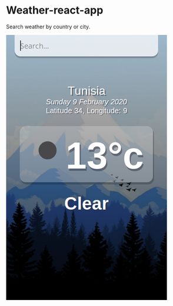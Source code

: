 # Weather-react-app
Search weather by country or city.

![weather-app-screenshot](https://raw.githubusercontent.com/abdalmoez/react-weather-app/master/screenshot.png)

